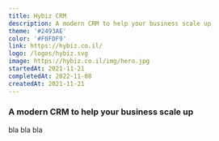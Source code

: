 ```yaml
---
title: Hybiz CRM
description: A modern CRM to help your business scale up
theme: '#2493AE'
color: '#F0FDF9'
link: https://hybiz.co.il/
logo: /logos/hybiz.svg
image: https://hybiz.co.il/img/hero.jpg
startedAt: 2021-11-21
completedAt: 2022-11-08
createdAt: 2021-11-21
---
```


### A modern CRM to help your business scale up

bla bla bla
